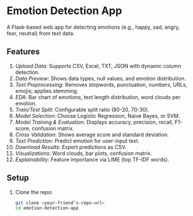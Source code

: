 # Emotion Detection App

A Flask-based web app for detecting emotions (e.g., happy, sad, angry, fear, neutral) from text data.

## Features
1. *Upload Data*: Supports CSV, Excel, TXT, JSON with dynamic column detection.
2. *Data Preview*: Shows data types, null values, and emotion distribution.
3. *Text Preprocessing*: Removes stopwords, punctuation, numbers, URLs, emojis; applies stemming.
4. *EDA*: Bar chart of emotions, text length distribution, word clouds per emotion.
5. *Train/Test Split*: Configurable split ratio (80-20, 70-30).
6. *Model Selection*: Choose Logistic Regression, Naive Bayes, or SVM.
7. *Model Training & Evaluation*: Displays accuracy, precision, recall, F1-score, confusion matrix.
8. *Cross Validation*: Shows average score and standard deviation.
9. *Text Prediction*: Predict emotion for user-input text.
10. *Download Results*: Export predictions as CSV.
11. *Visualizations*: Word clouds, bar plots, confusion matrix.
12. *Explainability*: Feature importance via LIME (top TF-IDF words).

## Setup
1. Clone the repo:
   ```bash
   git clone <your-friend’s-repo-url>
   cd emotion-detection-app